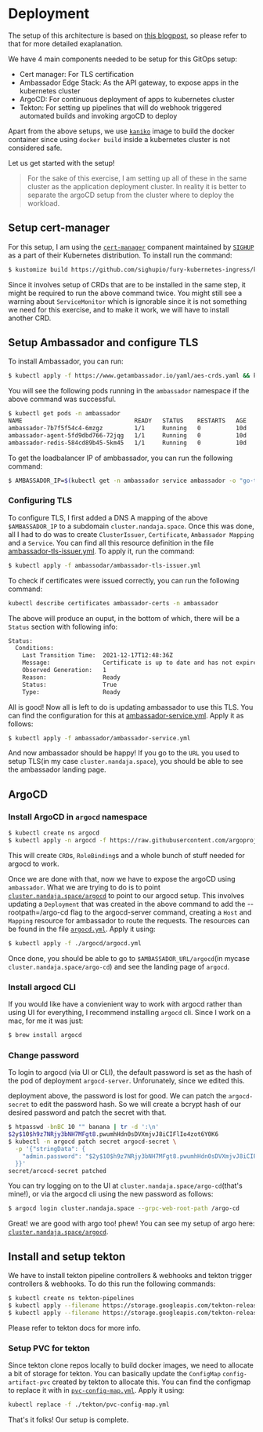 # Deployment

The setup of this architecture is based on [this
blogpost](https://medium.com/dzerolabs/using-tekton-and-argocd-to-set-up-a-kubernetes-native-build-release-pipeline-cf4f4d9972b0),
so please refer to that for more detailed exaplanation.

We have 4 main components needed to be setup for this GitOps setup:

- Cert manager: For TLS certification
- Ambassador Edge Stack: As the API gateway, to expose apps in the kubernetes cluster
- ArgoCD: For continuous deployment of apps to kubernetes cluster
- Tekton: For setting up pipelines that will do webhook triggered automated
  builds and invoking argoCD to deploy

Apart from the above setups, we use
[`kaniko`](https://github.com/GoogleContainerTools/kaniko) image to build the
docker container since using `docker build` inside a kubernetes cluster is not
considered safe.

Let us get started with the setup!

> For the sake of this exercise, I am setting up all of these in the same
> cluster as the application deployment cluster. In reality it is better to
> separate the argoCD setup from the cluster where to deploy the workload.

## Setup cert-manager

For this setup, I am using the
[`cert-manager`](https://github.com/sighupio/fury-kubernetes-ingress/tree/v1.10.0/katalog/cert-manager)
companent maintained by [`SIGHUP`](https://github.com/sighupio) as a part of
their Kubernetes distribution. To install run the command:

``` sh
$ kustomize build https://github.com/sighupio/fury-kubernetes-ingress/katalog/cert-manager\?ref\=v1.10.0 | kubectl apply -f-
```

Since it involves setup of CRDs that are to be installed in the same step, it
might be required to run the above command twice. You might still see a warning
about `ServiceMonitor` which is ignorable since it is not something we need for
this exercise, and to make it work, we will have to install another CRD.

## Setup Ambassador and configure TLS

To install Ambassador, you can run:

``` sh
$ kubectl apply -f https://www.getambassador.io/yaml/aes-crds.yaml && kubectl wait --for condition=established --timeout=90s crd -lproduct=aes && kubectl apply -f https://www.getambassador.io/yaml/aes.yaml && kubectl -n ambassador wait --for condition=available --timeout=90s deploy -lproduct=aes
```

You will see the following pods running in the `ambassador` namespace if
the above command was successful.

``` sh
$ kubectl get pods -n ambassador
NAME                                READY   STATUS    RESTARTS   AGE
ambassador-7b7f5f54c4-6mzgz         1/1     Running   0          10d
ambassador-agent-5fd9dbd766-72jqg   1/1     Running   0          10d
ambassador-redis-584cd89b45-5km45   1/1     Running   0          10d
```

To get the loadbalancer IP of ambbassador, you can run the following command:

``` sh
$ AMBASSADOR_IP=$(kubectl get -n ambassador service ambassador -o "go-template={{range .status.loadBalancer.ingress}}{{or .ip .hostname}}{{end}}")
```

### Configuring TLS

To configure TLS, I first added a DNS A mapping of the above `$AMBASSADOR_IP` to
a subdomain `cluster.nandaja.space`. Once this was done, all I had to do was to
create `ClusterIssuer`, `Certificate`, `Ambassador Mapping` and a `Service`. You
can find all this resource definition in the file
[ambassador-tls-issuer.yml](./ambassador/ambassador-tls-issuer.yml). To apply
it, run the command:

``` sh
$ kubectl apply -f ambassodar/ambassador-tls-issuer.yml
```

To check if certificates were issued correctly, you can run the following
command:

``` sh
kubectl describe certificates ambassador-certs -n ambassador
```

The above will produce an ouput, in the bottom of which, there will be a
`Status` section with following info:

``` sh
Status:
  Conditions:
    Last Transition Time:  2021-12-17T12:48:36Z
    Message:               Certificate is up to date and has not expired
    Observed Generation:   1
    Reason:                Ready
    Status:                True
    Type:                  Ready
```

All is good! Now all is left to do is updating ambassador to use this TLS. You
can find the configuration for this at
[ambassador-service.yml](./ambassador/ambassador-service.yml). Apply it as
follows:

``` sh
$ kubectl apply -f ambassador/ambassador-service.yml
```

And now ambassador should be happy! If you go to the `URL` you used to setup
TLS(in my case `cluster.nandaja.space`), you should be able to see the
ambassador landing page.

## ArgoCD

### Install ArgoCD in `argocd` namespace

``` sh
$ kubectl create ns argocd
$ kubectl apply -n argocd -f https://raw.githubusercontent.com/argoproj/argo-cd/v2.2.1/manifests/install.yaml 
```

This will create `CRD`s, `RoleBinding`s and a whole bunch of stuff needed for
argocd to work.

Once we are done with that, now we have to expose the argoCD using `ambassador`.
What we are trying to do is to point [`cluster.nandaja.space/argocd`](https://cluster.nandaja.space) to point to
our argocd setup. This involves updating a `Deployment` that was created in the
above command to add the --rootpath=/argo-cd flag to the argocd-server command,
creating a `Host` and `Mapping` resource for ambassador to route the requests.
The resources can be found in the file [`argocd.yml`](./argocd/argocd.yml).
Apply it using:

``` sh
$ kubectl apply -f ./argocd/argocd.yml
```

Once done, you should be able to go to `$AMBASSADOR_URL/argocd`(in mycase
`cluster.nandaja.space/argo-cd`) and see the landing page of `argocd`.

### Install argocd CLI

If you would like have a convienient way to work with argocd rather than using
UI for everything, I recommend installing `argocd` cli. Since I work on a mac,
for me it was just:

``` sh
$ brew install argocd
```

### Change password

To login to argocd (via UI or CLI), the default password is set as the hash of
the pod of deployment `argocd-server`. Unforunately, since we edited this.  

deployment above, the password is lost for good. We can patch the
`argocd-secret` to edit the password hash. So we will create a bcrypt hash of our
desired password and patch the secret with that.

``` sh
$ htpasswd -bnBC 10 "" banana | tr -d ':\n'
$2y$10$h9z7NRjy3bNH7MFgt8.pwumhHdn0sDVXmjvJ8iCIFlIo4zot6Y0K6
$ kubectl -n argocd patch secret argocd-secret \
  -p '{"stringData": {
    "admin.password": "$2y$10$h9z7NRjy3bNH7MFgt8.pwumhHdn0sDVXmjvJ8iCIFlIo4zot6Y0K6", "admin.passwordMtime": "'$(date +%FT%T%Z)'"
  }}'
secret/arcocd-secret patched
```

You can try logging on to the UI at `cluster.nandaja.space/argo-cd`(that's
mine!), or via the argocd cli using the new password as follows:

``` sh
$ argocd login cluster.nandaja.space --grpc-web-root-path /argo-cd
```

Great! we are good with argo too! phew! You can see my setup of argo here:
[`cluster.nandaja.space/argocd`](https://cluster.nandaja.space).

## Install and setup tekton

We have to install tekton pipeline controllers & webhooks and tekton trigger
controllers & webhooks. To do this run the following commands:

``` sh
$ kubectl create ns tekton-pipelines
$ kubectl apply --filename https://storage.googleapis.com/tekton-releases/triggers/latest/release.yaml
$ kubectl apply --filename https://storage.googleapis.com/tekton-releases/pipeline/latest/release.yaml
```

Please refer to tekton docs for more info.

### Setup PVC for tekton

Since tekton clone repos locally to build docker images, we need to allocate a
bit of storage for tekton. You can basically update the `ConfigMap` `config-artifact-pvc`
created by tekton to allocate this. You can find the configmap to replace it
with in [`pvc-config-map.yml`](./tekton/pvc-config-map.yml). Apply it using:

``` sh
kubectl replace -f ./tekton/pvc-config-map.yml
```

That's it folks! Our setup is complete.
